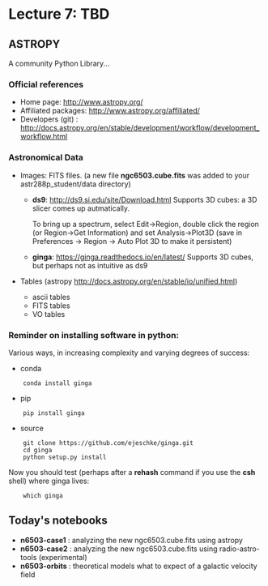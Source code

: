 # Lecture 7:  TBD

## ASTROPY

A community Python Library... 

### Official references

* Home page:   http://www.astropy.org/
* Affiliated packages:  http://www.astropy.org/affiliated/
* Developers (git) : http://docs.astropy.org/en/stable/development/workflow/development_workflow.html


### Astronomical Data


* Images:  FITS files.  (a new file **ngc6503.cube.fits** was added to your astr288p_student/data directory)
  * **ds9**: http://ds9.si.edu/site/Download.html
    Supports 3D cubes: a 3D slicer comes up autmatically. 

    To bring up a spectrum, select Edit->Region, double click the region (or Region->Get Information)
    and set Analysis->Plot3D (save in Preferences -> Region -> Auto Plot 3D to make it persistent)

  * **ginga**: https://ginga.readthedocs.io/en/latest/
    Supports 3D cubes, but perhaps not as intuitive as ds9
  
* Tables  (astropy http://docs.astropy.org/en/stable/io/unified.html)
  * ascii tables
  * FITS tables
  * VO tables


### Reminder on installing software in python:

Various ways, in increasing complexity and varying degrees of success:

* conda
```
	conda install ginga
```
* pip
```
	pip install ginga
```
* source
```
	git clone https://github.com/ejeschke/ginga.git
	cd ginga
	python setup.py install
```
Now you should test (perhaps after a **rehash** command if you use the **csh** shell) where ginga lives:
```
	which ginga
```

## Today's notebooks

* **n6503-case1** : analyzing the new ngc6503.cube.fits using astropy
* **n6503-case2** : analyzing the new ngc6503.cube.fits using radio-astro-tools (experimental)
* **n6503-orbits** : theoretical models what to expect of a galactic velocity field




